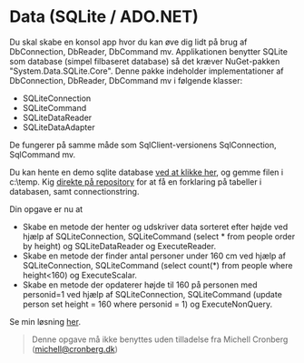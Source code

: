 ﻿# Data (SQLite / ADO.NET)

Du skal skabe en konsol app hvor du kan øve dig lidt på brug af DbConnection, DbReader, DbCommand mv.
Applikationen benytter SQLite som database (simpel filbaseret database) så det kræver NuGet-pakken "System.Data.SQLite.Core". Denne pakke
indeholder implementationer af DbConnection, DbReader, DbCommand mv i følgende klasser:

- SQLiteConnection
- SQLiteCommand
- SQLiteDataReader
- SQLiteDataAdapter

De fungerer på samme måde som SqlClient-versionens SqlConnection, SqlCommand mv.

Du kan hente en demo sqlite database [ved at klikke her](https://github.com/devcronberg/undervisning-db-sqlite/raw/master/db-download/people.db), og gemme filen i c:\temp. Kig [direkte på repository](https://github.com/devcronberg/undervisning-db-sqlite#sqlite-demo-database) for at få en forklaring på tabeller i databasen, samt connectionstring.

Din opgave er nu at 

- Skabe en metode der henter og udskriver data sorteret efter højde ved hjælp af SQLiteConnection, SQLiteCommand (select * from people order by height) og SQLiteDataReader og ExecuteReader.
- Skabe en metode der finder antal personer under 160 cm ved hjælp af SQLiteConnection, SQLiteCommand (select count(*) from people where height<160) og ExecuteScalar.
- Skabe en metode der opdaterer højde til 160 på personen med personid=1 ved hjælp af SQLiteConnection, SQLiteCommand (update person set height = 160 where personid = 1) og ExecuteNonQuery.

Se min løsning [her](https://github.com/devcronberg/undervisning-cs-opgaver/blob/master/data-sqlite/Program.cs).

<!-- footerstart -->
> Denne opgave må ikke benyttes uden tilladelse fra Michell Cronberg (michell@cronberg.dk)
<!-- footerslut -->
